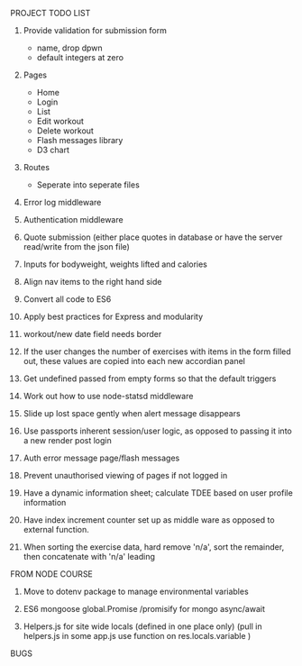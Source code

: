 PROJECT TODO LIST

1. Provide validation for submission form

   - name, drop dpwn
   - default integers at zero

2. Pages

   - Home
   - Login
   - List
   - Edit workout
   - Delete workout
   - Flash messages library
   - D3 chart

3. Routes

   - Seperate into seperate files

4. Error log middleware

5. Authentication middleware

6. Quote submission (either place quotes in database or have the server read/write from the json file)

7. Inputs for bodyweight, weights lifted and calories

8. Align nav items to the right hand side

9. Convert all code to ES6

10. Apply best practices for Express and modularity

11. workout/new date field needs border

12. If the user changes the number of exercises with items in the form filled out, these values are copied into each new accordian panel

13. Get undefined passed from empty forms so that the default triggers

14. Work out how to use node-statsd middleware

15. Slide up lost space gently when alert message disappears

16. Use passports inherent session/user logic, as opposed to passing it into a new render post login

17. Auth error message page/flash messages

18. Prevent unauthorised viewing of pages if not logged in

19. Have a dynamic information sheet; calculate TDEE based on user profile information

20. Have index increment counter set up as middle ware as opposed to external function.

21. When sorting the exercise data, hard remove 'n/a', sort the remainder, then concatenate with 'n/a' leading

FROM NODE COURSE

1. Move to dotenv package to manage environmental variables

2. ES6 mongoose global.Promise /promisify for mongo async/await

3. Helpers.js for site wide locals (defined in one place only) (pull in helpers.js in some app.js use function on res.locals.variable )

BUGS
